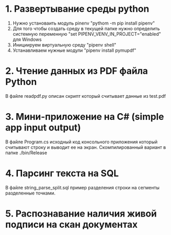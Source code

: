 # 1. Развертывание среды python
1. Нужно установаить модуль pinenv "pythom -m pip install pipenv"
2. Для того чтобы создать среду в текущей папке нужно определить системную переменную "set PIPENV_VENV_IN_PROJECT="enabled" для Windows
3. Инициируем виртуальную среду "pipenv shell"
4. Устанавливаем нужные модули "pipenv install pymupdf"
# 2. Чтение данных из PDF файла Python
В файле readpdf.py описан скрипт который считывает данные из test.pdf
# 3. Мини-приложение на C# (simple app input output)
В файле Program.cs исходный код консольного приложения который считывают строку и выводит ее на экран.
Скомпилированный вариант в папке ./bin/Release
# 4. Парсинг текста на SQL
В файле string_parse_split.sql пример разделения строки на сегменты разделенные точками.
# 5. Распознавание наличия живой подписи на скан документах
